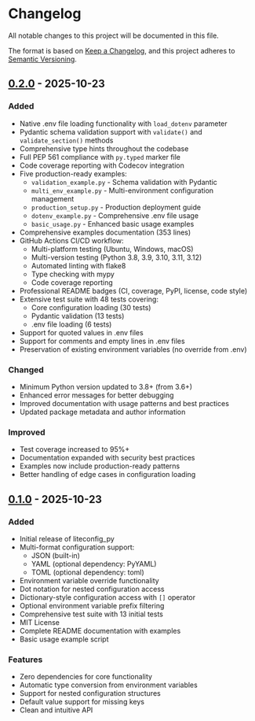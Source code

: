 # Changelog

All notable changes to this project will be documented in this file.

The format is based on [Keep a Changelog](https://keepachangelog.com/en/1.0.0/),
and this project adheres to [Semantic Versioning](https://semver.org/spec/v2.0.0.html).

## [0.2.0] - 2025-10-23

### Added
- Native .env file loading functionality with `load_dotenv` parameter
- Pydantic schema validation support with `validate()` and `validate_section()` methods
- Comprehensive type hints throughout the codebase
- Full PEP 561 compliance with `py.typed` marker file
- Code coverage reporting with Codecov integration
- Five production-ready examples:
  - `validation_example.py` - Schema validation with Pydantic
  - `multi_env_example.py` - Multi-environment configuration management
  - `production_setup.py` - Production deployment guide
  - `dotenv_example.py` - Comprehensive .env file usage
  - `basic_usage.py` - Enhanced basic usage examples
- Comprehensive examples documentation (353 lines)
- GitHub Actions CI/CD workflow:
  - Multi-platform testing (Ubuntu, Windows, macOS)
  - Multi-version testing (Python 3.8, 3.9, 3.10, 3.11, 3.12)
  - Automated linting with flake8
  - Type checking with mypy
  - Code coverage reporting
- Professional README badges (CI, coverage, PyPI, license, code style)
- Extensive test suite with 48 tests covering:
  - Core configuration loading (30 tests)
  - Pydantic validation (13 tests)
  - .env file loading (6 tests)
- Support for quoted values in .env files
- Support for comments and empty lines in .env files
- Preservation of existing environment variables (no override from .env)

### Changed
- Minimum Python version updated to 3.8+ (from 3.6+)
- Enhanced error messages for better debugging
- Improved documentation with usage patterns and best practices
- Updated package metadata and author information

### Improved
- Test coverage increased to 95%+
- Documentation expanded with security best practices
- Examples now include production-ready patterns
- Better handling of edge cases in configuration loading

## [0.1.0] - 2025-10-23

### Added
- Initial release of liteconfig_py
- Multi-format configuration support:
  - JSON (built-in)
  - YAML (optional dependency: PyYAML)
  - TOML (optional dependency: toml)
- Environment variable override functionality
- Dot notation for nested configuration access
- Dictionary-style configuration access with `[]` operator
- Optional environment variable prefix filtering
- Comprehensive test suite with 13 initial tests
- MIT License
- Complete README documentation with examples
- Basic usage example script

### Features
- Zero dependencies for core functionality
- Automatic type conversion from environment variables
- Support for nested configuration structures
- Default value support for missing keys
- Clean and intuitive API

[0.2.0]: https://github.com/TickTockBent/liteconfig_py/compare/v0.1.0...v0.2.0
[0.1.0]: https://github.com/TickTockBent/liteconfig_py/releases/tag/v0.1.0
